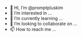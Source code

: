 - 👋 Hi, I’m @promptpluskim
- 👀 I’m interested in ...
- 🌱 I’m currently learning ...
- 💞️ I’m looking to collaborate on ...
- 📫 How to reach me ...

<!---
promptpluskim/promptpluskim is a ✨ special ✨ repository because its `README.md` (this file) appears on your GitHub profile.
You can click the Preview link to take a look at your changes.
--->
